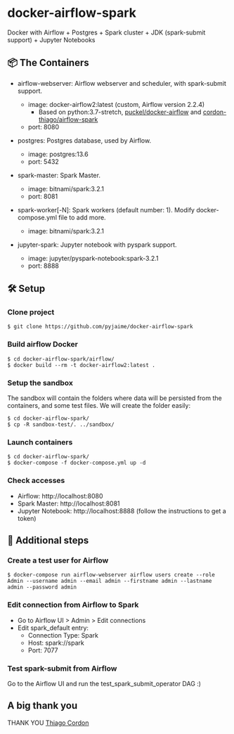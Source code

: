 # docker-airflow-spark
Docker with Airflow + Postgres + Spark cluster + JDK (spark-submit support) + Jupyter Notebooks

## 📦 The Containers

* airflow-webserver: Airflow webserver and scheduler, with spark-submit support.
    * image: docker-airflow2:latest (custom, Airflow version 2.2.4)
      * Based on python:3.7-stretch, [puckel/docker-airflow](https://github.com/puckel/docker-airflow) and [cordon-thiago/airflow-spark](https://github.com/cordon-thiago/airflow-spark/)
    * port: 8080

* postgres: Postgres database, used by Airflow.
    * image: postgres:13.6
    * port: 5432

* spark-master: Spark Master.
    * image: bitnami/spark:3.2.1
    * port: 8081

* spark-worker[-N]: Spark workers (default number: 1). Modify docker-compose.yml file to add more.
    * image: bitnami/spark:3.2.1

* jupyter-spark: Jupyter notebook with pyspark support.
    * image: jupyter/pyspark-notebook:spark-3.2.1
    * port: 8888

## 🛠 Setup

### Clone project

    $ git clone https://github.com/pyjaime/docker-airflow-spark

### Build airflow Docker

    $ cd docker-airflow-spark/airflow/
    $ docker build --rm -t docker-airflow2:latest .
  
### Setup the sandbox
The sandbox will contain the folders where data will be persisted from the containers, and some test files.
We will create the folder easily:
  
    $ cd docker-airflow-spark/
    $ cp -R sandbox-test/. ../sandbox/

### Launch containers

    $ cd docker-airflow-spark/
    $ docker-compose -f docker-compose.yml up -d

### Check accesses

* Airflow: http://localhost:8080
* Spark Master: http://localhost:8081
* Jupyter Notebook: http://localhost:8888 (follow the instructions to get a token)
  
## 👣 Additional steps
  
### Create a test user for Airflow
  
    $ docker-compose run airflow-webserver airflow users create --role Admin --username admin --email admin --firstname admin --lastname admin --password admin

### Edit connection from Airflow to Spark

* Go to Airflow UI > Admin > Edit connections
* Edit spark_default entry:
  * Connection Type: Spark
  * Host: spark://spark
  * Port: 7077 

### Test spark-submit from Airflow
  
Go to the Airflow UI and run the test_spark_submit_operator DAG :)

##  A big thank you

THANK YOU [Thiago Cordon](https://github.com/cordon-thiago) 
